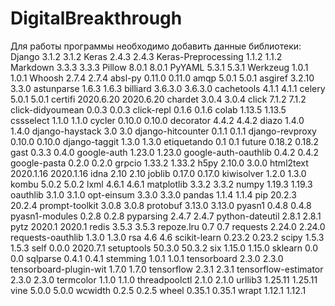 # DigitalBreakthrough
Для работы программы необходимо добавить данные библиотеки:
Django 3.1.2 3.1.2 
Keras 2.4.3 2.4.3 
Keras-Preprocessing 1.1.2 1.1.2 
Markdown 3.3.3 3.3.3 
Pillow 8.0.1 8.0.1 
PyYAML 5.3.1 5.3.1 
Werkzeug 1.0.1 1.0.1 
Whoosh 2.7.4 2.7.4 
absl-py 0.11.0 0.11.0 
amqp 5.0.1 5.0.1 
asgiref 3.2.10 3.3.0 
astunparse 1.6.3 1.6.3 
billiard 3.6.3.0 3.6.3.0 
cachetools 4.1.1 4.1.1 
celery 5.0.1 5.0.1 
certifi 2020.6.20 2020.6.20 
chardet 3.0.4 3.0.4 
click 7.1.2 7.1.2 
click-didyoumean 0.0.3 0.0.3 
click-repl 0.1.6 0.1.6 
colab 1.13.5 1.13.5 
cssselect 1.1.0 1.1.0 
cycler 0.10.0 0.10.0 
decorator 4.4.2 4.4.2 
diazo 1.4.0 1.4.0 
django-haystack 3.0 3.0 
django-hitcounter 0.1.1 0.1.1 
django-revproxy 0.10.0 0.10.0 
django-taggit 1.3.0 1.3.0 
etiquetando 0.1 0.1 
future 0.18.2 0.18.2 
gast 0.3.3 0.4.0 
google-auth 1.23.0 1.23.0 
google-auth-oauthlib 0.4.2 0.4.2 
google-pasta 0.2.0 0.2.0 
grpcio 1.33.2 1.33.2 
h5py 2.10.0 3.0.0 
html2text 2020.1.16 2020.1.16 
idna 2.10 2.10 
joblib 0.17.0 0.17.0 
kiwisolver 1.2.0 1.3.0 
kombu 5.0.2 5.0.2 
lxml 4.6.1 4.6.1 
matplotlib 3.3.2 3.3.2 
numpy 1.19.3 1.19.3 
oauthlib 3.1.0 3.1.0 
opt-einsum 3.3.0 3.3.0 
pandas 1.1.4 1.1.4 
pip 20.2.3 20.2.4 
prompt-toolkit 3.0.8 3.0.8 
protobuf 3.13.0 3.13.0 
pyasn1 0.4.8 0.4.8 
pyasn1-modules 0.2.8 0.2.8 
pyparsing 2.4.7 2.4.7 
python-dateutil 2.8.1 2.8.1 
pytz 2020.1 2020.1 
redis 3.5.3 3.5.3 
repoze.lru 0.7 0.7 
requests 2.24.0 2.24.0 
requests-oauthlib 1.3.0 1.3.0 
rsa 4.6 4.6 
scikit-learn 0.23.2 0.23.2 
scipy 1.5.3 1.5.3 
self 0.0.0 2020.7.1 
setuptools 50.3.0 50.3.2 
six 1.15.0 1.15.0 
sklearn 0.0 0.0 
sqlparse 0.4.1 0.4.1 
stemming 1.0.1 1.0.1 
tensorboard 2.3.0 2.3.0 
tensorboard-plugin-wit 1.7.0 1.7.0 
tensorflow 2.3.1 2.3.1 
tensorflow-estimator 2.3.0 2.3.0 
termcolor 1.1.0 1.1.0 
threadpoolctl 2.1.0 2.1.0 
urllib3 1.25.11 1.25.11 
vine 5.0.0 5.0.0 
wcwidth 0.2.5 0.2.5 
wheel 0.35.1 0.35.1 
wrapt 1.12.1 1.12.1
